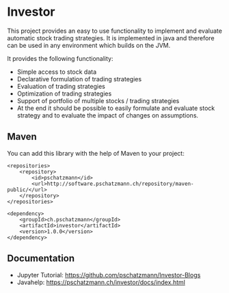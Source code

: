 # Investor

This project provides an easy to use functionality to implement and evaluate automatic stock trading strategies. It is implemented in java and therefore can be used in any environment which builds on the JVM.

It provides the following functionality:

- Simple access to stock data
- Declarative formulation of trading strategies
- Evaluation of trading strategies
- Optimization of trading strategies
- Support of portfolio of multiple stocks / trading strategies
- At the end it should be possible to easily formulate and evaluate stock strategy and to evaluate the impact of changes on assumptions.

## Maven

You can add this library with the help of Maven to your project:

	<repositories>
		<repository>
			<id>pschatzmann</id>
			<url>http://software.pschatzmann.ch/repository/maven-public/</url>
		</repository>
	</repositories>

	<dependency>
		<groupId>ch.pschatzmann</groupId>
		<artifactId>investor</artifactId>
		<version>1.0.0</version>
	</dependency>

## Documentation

- Jupyter Tutorial: https://github.com/pschatzmann/Investor-Blogs
- Javahelp: https://pschatzmann.ch/investor/docs/index.html


